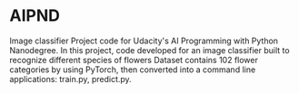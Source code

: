 # AIPND

Image classifier Project code for Udacity's AI Programming with Python Nanodegree. In this project, code developed for an image classifier built to recognize different species of flowers Dataset contains 102 flower categories by using PyTorch, then converted into a command line applications: train.py, predict.py.

